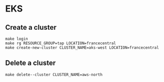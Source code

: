 # EKS


## Create a cluster 

```shell
make login
make rg RESOURCE_GROUP=tap LOCATION=francecentral
make create-new-cluster CLUSTER_NAME=aks-west LOCATION=francecentral
```

## Delete a cluster 

```shell
make delete--cluster CLUSTER_NAME=aws-north 
```

